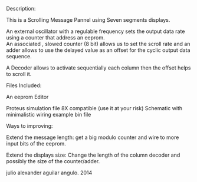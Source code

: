 Description:

This is a Scrolling Message Pannel using Seven segments displays.

An external oscillator with a regulable frequency sets the output data rate using a counter that address an eeprom.   
An associated , slowed counter (8 bit) allows us to set the scroll rate and an adder allows to use the delayed value
as an offset for the cyclic output data sequence.

A Decoder allows to activate sequentially each column then the offset helps to scroll it.


Files Included:

An eeprom Editor

Proteus simulation file 8X compatible (use it at your risk)
Schematic with minimalistic wiring
example bin file

Ways to improving:

Extend the message length:  get a big modulo counter and wire to more input bits of the eeprom.

Extend the displays size:   Change the length of the column decoder and possibly the size of the counter/adder.


julio alexander aguilar angulo. 2014
